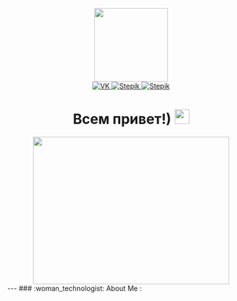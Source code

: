 <div id="header" align="center">
  <img src="https://media.giphy.com/media/3oKIPnAiaMCws8nOsE/giphy.gif" width="150"/>

  <div id="badges" >
    <a href="https://vk.com/id502727440">
      <img src="https://img.shields.io/badge/VK-blue?style=for-the-badge&logo=VK&logoColor=white" alt="VK"/>
    </a>
    <a href="https://stepik.org/users/496776514/profile">
      <img src="https://img.shields.io/badge/Stepik-red?style=for-the-badge&logo=Stepik&logoColor=white" alt="Stepik"/>
    </a>
    <a href="https://stepik.org/users/496776514/profile">
      <img src="https://img.shields.io/badge/Telegram-blue?style=for-the-badge&logo=Telegram&logoColor=white" alt="Stepik"/>
    </a>
  </div>
<h1>
  Всем привет!)
  <img src="https://media.giphy.com/media/hvRJCLFzcasrR4ia7z/giphy.gif" width="30px"/>
</h1>
</div>
<div align="center">
  <img src="https://media.giphy.com/media/i1JHRZSXO9LZZDHqii/giphy.gif" width="400" height="300"/>
</div>
---
### :woman_technologist: About Me :

